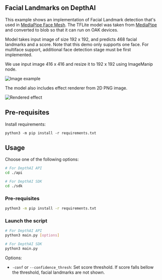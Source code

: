 ##  Facial Landmarks on DepthAI

This example shows an implementation of Facial Landmark detection that's used in [MediaPipe Face Mesh](https://google.github.io/mediapipe/solutions/face_mesh.html). The TFLite model was taken from [MediaPipe](https://github.com/google/mediapipe/tree/master/mediapipe/modules/face_landmark) and converted to blob so that it can run on OAK devices.

Model takes input image of size 192 x 192, and predicts 468 facial landmarks and a score. Note that this demo only supports one face. For multiface support, additional face detection stage must be first implemented.

We use input image 416 x 416 and resize it to 192 x 192 using ImageManip node.

![Image example](assets/example.gif)

The model also includes effect renderer from 2D PNG image.

![Rendered effect](assets/example_renderer.gif)

## Pre-requisites

Install requirements:
```
python3 -m pip install -r requirements.txt
```
## Usage

Choose one of the following options:
```bash
# For DepthAI API
cd ./api

# For DepthAI SDK
cd ./sdk
```

### Pre-requisites

```bash
python3 -m pip install -r requirements.txt
```

### Launch the script

```bash
# For DepthAI API
python3 main.py [options]

# For DepthAI SDK
python3 main.py
```

Options:

* `-conf` or `--confidence_thresh`: Set score threshold. If score falls bellow the threshold, facial landmarks are not shown.

